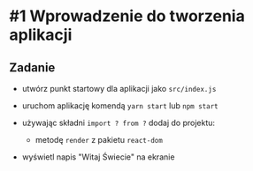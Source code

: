 # #1 Wprowadzenie do tworzenia aplikacji

## Zadanie

- utwórz punkt startowy dla aplikacji jako `src/index.js`
- uruchom aplikację komendą `yarn start` lub `npm start`
- używając składni `import ? from ?` dodaj do projektu:

  - metodę `render` z pakietu `react-dom`

- wyświetl napis "Witaj Świecie" na ekranie

